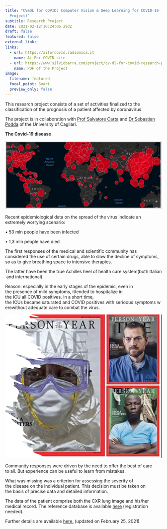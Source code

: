 ```yaml
---
title: "CV&DL for COVID: Computer Vision & Deep Learning for COVID-19 (Research
  Project)"
subtitle: Research Project
date: 2021-02-12T10:24:06.293Z
draft: false
featured: false
external_link: 
links:
  - url: https://aiforcovid.radiomica.it
    name: Ai For COVID site
  - url: https://www.silviobarra.com/project/cv-dl-for-covid-research-project/CVDLforCOVID_eng.pdf
    name: PDF of the Project
image:
  filename: featured
  focal_point: Smart
  preview_only: false
---
```

This research project consists of a set of activities finalized to the classification of the prognosis of a patient affected by coronavirus. 

The project is in collaboration with [Prof Salvatore Carta](https://people.unica.it/salvatoremariocarta/) and [Dr Sebastian Podda](https://aibd.unica.it/people/sebastian-podda) of the University of Cagliari.

**The Covid-19 disease**

![](imm1.png)

Recent epidemiological data on the spread of the virus indicate an extremely worrying scenario:

• 53 mln people have been infected

• 1,3 mln people have died

The first responses of the medical and scientific community has considered the use of certain drugs, able to slow the decline of symptoms, so as to give breathing space to intensive therapies.

The latter have been the true Achilles heel of health care system(both Italian and international)

Reason: especially in the early stages of the epidemic, even in the presence of mild symptoms, ittended to hospitalize in the ICU all COVID positives. In a short time, the ICUs became saturated and COVID positives with serioous symptoms werewithout adequate care to combat the virus.

![](imm2.png)

Community responses were driven by the need to offer the best of care to all. But experience can be useful to learn from mistakes.

What was missing was a criterion for assessing the severity of the disease on the individual patient. This decision must be taken on the basis of precise data and detailed information.

The data of the patient comprise both the CXR lung image and his/her medical record. The reference database is available [here](https://aiforcovid.radiomica.it) (registration needed).

Further details are available [here.](https://silviobarra.netlify.app/project/cv-dl-for-covid-research-project/CVDLforCOVID_eng.pdf) [](https://silviobarra.netlify.app/project/cv-dl-for-covid-research-project/CVDLforCOVID_eng.pdf)(updated on February 25, 2021)
